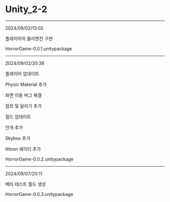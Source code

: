 # Unity_2-2
-------------------------------------
2024/09/02/13:02

플레이어의 물리엔진 구현 

HorrorGame-0.0.1.unitypackage

------------------------------------------------------------
2024/09/02/20:36

플레이어 업데이트

Physic Material 추가

화면 이동 버그 해결

점프 및 달리기 추가

월드 업데이트

안개 추가

Skybox 추가

liltoon 쉐이더 추가

HorrorGame-0.0.2.unitypackage

------------------------------------------------------------
2024/09/07/20:11

베타 테스트 월드 생성

HorrorGame-0.0.3.unitypackage
